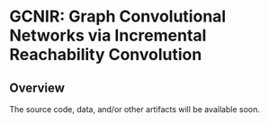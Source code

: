 # GCNIR: Graph Convolutional Networks via Incremental Reachability Convolution


## Overview

The source code, data, and/or other artifacts  will be available soon.
